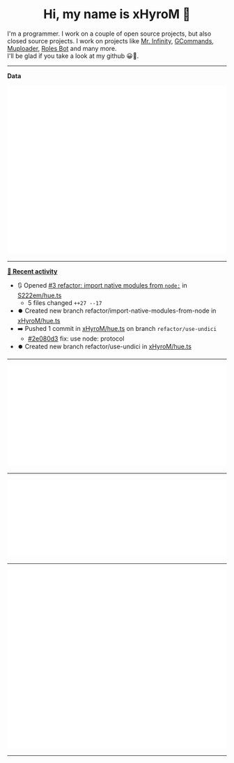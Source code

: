 <p align="center">
    <!-- <img src="https://avatars.githubusercontent.com/u/56601352" width="192" alt="hyro's pfp" /> -->
    <h1 align="center">Hi, my name is xHyroM 👋</h1>
</p>

I'm a programmer. I work on a couple of open source projects, but also closed source projects. I work on projects like [Mr. Infinity](https://discord.com/oauth2/authorize?client_id=720321585625694239&scope=bot%20applications.commands&permissions=8&redirect_uri=https://blobs.gq/imanager&prompt=consent&response_type=code), [GCommands](https://github.com/Garlic-Team/GCommands), [Muploader](https://github.com/xHyroM/Muploder), [Roles Bot](https://github.com/xHyroM/roles-bot) and many more.  
I'll be glad if you take a look at my github 😀👀.

___
**Data**

<img src="https://github.com/xHyroM/xHyroM/blob/master/.cache/base.svg">

___

**[📰 Recent activity](https://github.com/xHyroM)**
* 🔃 Opened [#3 refactor: import native modules from `node:`](https://github.com/S222em/hue.ts/pull/3) in [S222em/hue.ts](https://github.com/S222em/hue.ts)
  * 5 files changed `++27 --17`
* ⏺️ Created new branch refactor/import-native-modules-from-node in [xHyroM/hue.ts](https://github.com/xHyroM/hue.ts)
* ➡️ Pushed 1 commit in [xHyroM/hue.ts](https://github.com/xHyroM/hue.ts) on branch `refactor/use-undici`
  * [#2e080d3](https://github.com/xHyroM/hue.ts/commit/2e080d3) fix: use node: protocol
* ⏺️ Created new branch refactor/use-undici in [xHyroM/hue.ts](https://github.com/xHyroM/hue.ts)


___

<img src="https://github.com/xHyroM/xHyroM/blob/master/.cache/isocalendar.svg">

___

<img src="https://github.com/xHyroM/xHyroM/blob/master/.cache/languages.svg">

___

<img src="https://github.com/xHyroM/xHyroM/blob/master/.cache/achievements.svg">

___
